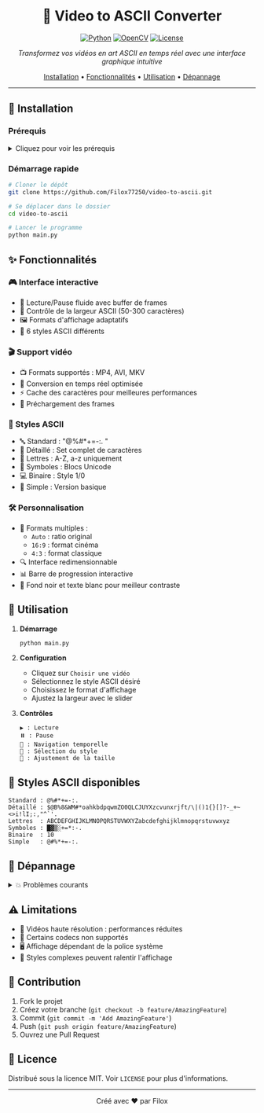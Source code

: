 <div align="center">

# 🎥 Video to ASCII Converter

[![Python](https://img.shields.io/badge/Python-3.x-blue.svg)](https://www.python.org/)
[![OpenCV](https://img.shields.io/badge/OpenCV-4.x-green.svg)](https://opencv.org/)
[![License](https://img.shields.io/badge/License-MIT-yellow.svg)](LICENSE)

*Transformez vos vidéos en art ASCII en temps réel avec une interface graphique intuitive*

[Installation](#-installation) •
[Fonctionnalités](#-fonctionnalités) •
[Utilisation](#-utilisation) •
[Dépannage](#-dépannage)

---

</div>

## 🚀 Installation

### Prérequis

<details>
<summary>Cliquez pour voir les prérequis</summary>

```bash
# Installation des dépendances Python
pip install opencv-python numpy tkinter

# Selon votre système d'exploitation
# Ubuntu/Debian
sudo apt-get install python3-tk

# Fedora
sudo dnf install python3-tkinter

# macOS avec Homebrew
brew install python-tk
```
</details>

### Démarrage rapide

```bash
# Cloner le dépôt
git clone https://github.com/Filox77250/video-to-ascii.git

# Se déplacer dans le dossier
cd video-to-ascii

# Lancer le programme
python main.py
```

## ✨ Fonctionnalités

### 🎮 Interface interactive
- 🎯 Lecture/Pause fluide avec buffer de frames
- 📏 Contrôle de la largeur ASCII (50-300 caractères)
- 🖼️ Formats d'affichage adaptatifs
- 🎨 6 styles ASCII différents

### 🎬 Support vidéo
- 📺 Formats supportés : MP4, AVI, MKV
- 🔄 Conversion en temps réel optimisée
- ⚡ Cache des caractères pour meilleures performances
- 🎦 Préchargement des frames

### 🎨 Styles ASCII
- 🔤 Standard : "@%#*+=-:. "
- 📝 Détaillé : Set complet de caractères
- 📑 Lettres : A-Z, a-z uniquement
- 💠 Symboles : Blocs Unicode
- 💻 Binaire : Style 1/0
- 🎯 Simple : Version basique

### 🛠️ Personnalisation
- 📐 Formats multiples :
  - `Auto` : ratio original
  - `16:9` : format cinéma
  - `4:3` : format classique
- 🔍 Interface redimensionnable
- 📊 Barre de progression interactive
- 🎪 Fond noir et texte blanc pour meilleur contraste

## 📖 Utilisation

1. **Démarrage**
   ```bash
   python main.py
   ```

2. **Configuration**
   - Cliquez sur `Choisir une vidéo`
   - Sélectionnez le style ASCII désiré
   - Choisissez le format d'affichage
   - Ajustez la largeur avec le slider

3. **Contrôles**
   ```
   ▶️ : Lecture
   ⏸️ : Pause
   🔄 : Navigation temporelle
   🎨 : Sélection du style
   📐 : Ajustement de la taille
   ```

## 🎯 Styles ASCII disponibles

```
Standard : @%#*+=-:. 
Détaillé : $@B%8&WM#*oahkbdpqwmZO0QLCJUYXzcvunxrjft/\|()1{}[]?-_+~<>i!lI;:,"^`'. 
Lettres  : ABCDEFGHIJKLMNOPQRSTUVWXYZabcdefghijklmnopqrstuvwxyz
Symboles : █▓▒░+=*:-. 
Binaire  : 10 
Simple   : @#%*+=-:. 
```

## 🔧 Dépannage

<details>
<summary>💥 Problèmes courants</summary>

### 🚫 Le programme ne démarre pas
```bash
# Vérifier Python
python --version

# Vérifier les dépendances
pip list | grep -E "opencv-python|numpy"
```

### 🐌 Performances lentes
- Réduire la largeur ASCII
- Choisir un style plus simple
- Vérifier la résolution source
- Désactiver les styles complexes
</details>

## ⚠️ Limitations

- 🎥 Vidéos haute résolution : performances réduites
- 📼 Certains codecs non supportés
- 🖥️ Affichage dépendant de la police système
- 🎪 Styles complexes peuvent ralentir l'affichage

## 🤝 Contribution

1. Fork le projet
2. Créez votre branche (`git checkout -b feature/AmazingFeature`)
3. Commit (`git commit -m 'Add AmazingFeature'`)
4. Push (`git push origin feature/AmazingFeature`)
5. Ouvrez une Pull Request

## 📜 Licence

Distribué sous la licence MIT. Voir `LICENSE` pour plus d'informations.

<div align="center">

---
Créé avec ❤️ par Filox

</div>
